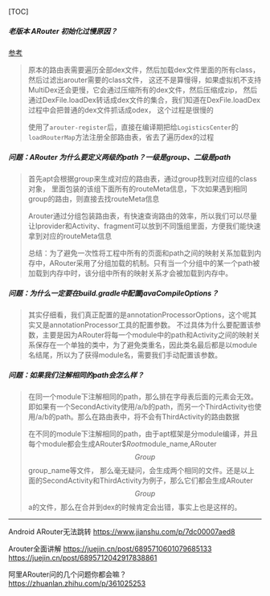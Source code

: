 [TOC]

##### **老版本 ARouter 初始化过慢原因？**
[参考](https://blog.csdn.net/zhujiangtaotaise/article/details/112857966)
> 原本的路由表需要遍历全部dex文件，然后加载dex文件里面的所有class，然后过滤出arouter需要的class文件，
> 这还不是算慢得，如果虚拟机不支持MultiDex还会更慢，它会通过压缩所有的dex文件，然后压缩成zip，
> 然后通过DexFile.loadDex转话成dex文件的集合，我们知道在DexFile.loadDex过程中会把普通的dex文件抓话成odex，
> 这个过程是很慢的
> 
> 使用了`arouter-register`后，直接在编译期把给`LogisticsCenter`的`loadRouterMap`方法注册全部路由表，省去了遍历dex的过程

##### **问题：ARouter 为什么要定义两级的path？一级是group、二级是path**
> 首先apt会根据group来生成对应的路由表，通过group找到对应组的class对象，
> 里面包装的该组下面所有的routeMeta信息，下次如果遇到相同group的路由，则直接去找routeMeta信息
>
> Arouter通过分组包装路由表，有快速查询路由的效率，所以我们可以尽量让Iprovider和Activity、fragment可以放到不同饿组里面，方便我们能快速拿到对应的routeMeta信息
> 
> 总结：为了避免一次性将工程中所有的页面和path之间的映射关系加载到内存中，ARouter采用了分组加载的机制。只有当一个分组中的某一个path被加载到内存中时，该分组中所有的映射关系才会被加载到内存中。

##### **问题：为什么一定要在build.gradle中配置javaCompileOptions？**
> 其实仔细看，我们真正配置的是annotationProcessorOptions，这个呢其实又是annotationProcessor工具的配置参数。
> 不过具体为什么要配置该参数，主要是因为ARouter将每一个module中的path和Activity之间的映射关系保存在一个单独的类中，为了避免类重名，因此类名最后都是以module名结尾，所以为了获得module名，需要我们手动配置该参数。


##### **问题：如果我们注解相同的path会怎么样？**
> 在同一个module下注解相同的path，那么排在字母表后面的元素会无效。即如果有一个SecondActivity使用/a/b的path，而另一个ThirdActivity也使用/a/b的path。那么在路由表中，将不会有ThirdActivity的路由数据
>
> 在不同的module下注解相同的path，由于apt框架是分module编译，并且每个module都会生成ARouter$$Root$module_name,ARouter$$Group$$group_name等文件，
>   那么毫无疑问，会生成两个相同的文件。还是以上面的SecondActivity和ThirdActivity为例子，那么它们都会生成ARouter$$Group$$a的文件，那么在合并到dex的时候肯定会出错，事实上也是这样的。

---

Android ARouter无法跳转
https://www.jianshu.com/p/7dc00007aed8

Arouter全面讲解
https://juejin.cn/post/6895710601079685133
https://juejin.cn/post/6895712042917838861

阿里ARouter问的几个问题你都会嘛？
https://zhuanlan.zhihu.com/p/361025253